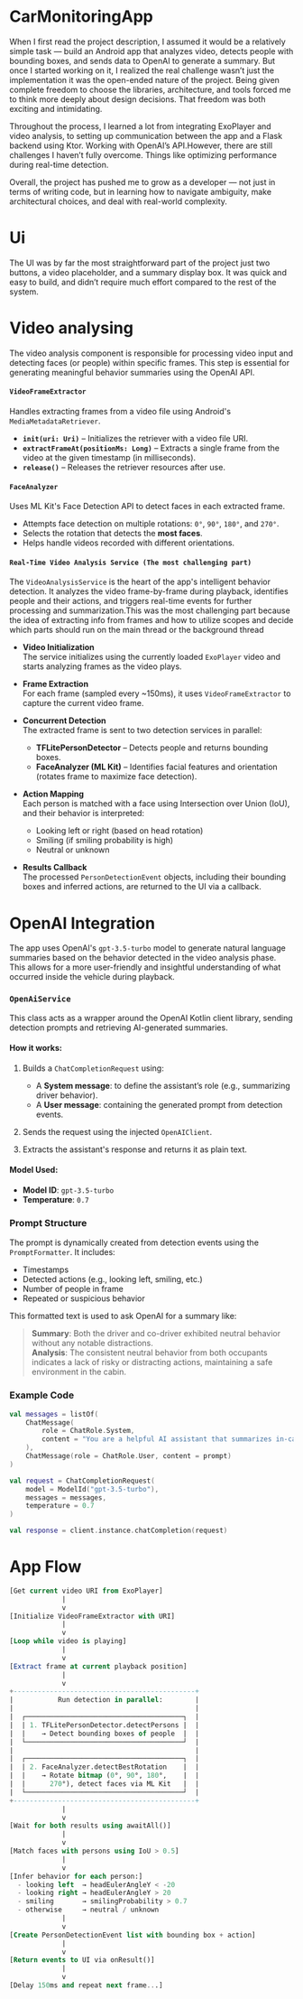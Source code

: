 # CarMonitoringApp
When I first read the project description, I assumed it would be a relatively simple task — build an Android app that analyzes video, detects people with bounding boxes, and sends data to OpenAI to generate a summary.
But once I started working on it, I realized the real challenge wasn’t just the implementation it was the open-ended nature of the project. Being given complete freedom to choose the libraries, architecture, and tools forced me to think more deeply about design decisions. That freedom was both exciting and intimidating.

Throughout the process, I learned a lot  from integrating ExoPlayer and video analysis, to setting up communication between the app and a Flask backend using Ktor. Working with OpenAI’s API.However, there are still challenges I haven’t fully overcome. Things like optimizing performance during real-time detection.

Overall, the project has pushed me to grow as a developer — not just in terms of writing code, but in learning how to navigate ambiguity, make architectural choices, and deal with real-world complexity.
# Ui 
The UI was by far the most straightforward part of the project just two buttons, a video placeholder, and a summary display box. It was quick and easy to build, and didn’t require much effort compared to the rest of the system.

# Video analysing 
The video analysis component is responsible for processing video input and detecting faces (or people) within specific frames. This step is essential for generating meaningful behavior summaries using the OpenAI API.
####  `VideoFrameExtractor`

Handles extracting frames from a video file using Android's `MediaMetadataRetriever`.

- **`init(uri: Uri)`** – Initializes the retriever with a video file URI.
- **`extractFrameAt(positionMs: Long)`** – Extracts a single frame from the video at the given timestamp (in milliseconds).
- **`release()`** – Releases the retriever resources after use.
####  `FaceAnalyzer`

Uses ML Kit's Face Detection API to detect faces in each extracted frame.

- Attempts face detection on multiple rotations: `0°`, `90°`, `180°`, and `270°`.
- Selects the rotation that detects the **most faces**.
- Helps handle videos recorded with different orientations.

####  `Real-Time Video Analysis Service (The most challenging part)`

The `VideoAnalysisService` is the heart of the app's intelligent behavior detection. It analyzes the video frame-by-frame during playback, identifies people and their actions, and triggers real-time events for further processing and summarization.This was the most challenging part because the idea of extracting info from frames and how to utilize scopes and decide which parts should run on the main thread or the background thread


- **Video Initialization**  
   The service initializes using the currently loaded `ExoPlayer` video and starts analyzing frames as the video plays.
   
- **Frame Extraction**  
   For each frame (sampled every ~150ms), it uses `VideoFrameExtractor` to capture the current video frame.

- **Concurrent Detection**  
   The extracted frame is sent to two detection services in parallel:
   - **TFLitePersonDetector** – Detects people and returns bounding boxes.
   - **FaceAnalyzer (ML Kit)** – Identifies facial features and orientation (rotates frame to maximize face detection).

- **Action Mapping**  
   Each person is matched with a face using Intersection over Union (IoU), and their behavior is interpreted:
   - Looking left or right (based on head rotation)
   - Smiling (if smiling probability is high)
   - Neutral or unknown

- **Results Callback**  
   The processed `PersonDetectionEvent` objects, including their bounding boxes and inferred actions, are returned to the UI via a callback.



#  OpenAI Integration

The app uses OpenAI's `gpt-3.5-turbo` model to generate natural language summaries based on the behavior detected in the video analysis phase. This allows for a more user-friendly and insightful understanding of what occurred inside the vehicle during playback.


###  `OpenAiService`

This class acts as a wrapper around the OpenAI Kotlin client library, sending detection prompts and retrieving AI-generated summaries.

####  How it works:

1. Builds a `ChatCompletionRequest` using:
   - A **System message**: to define the assistant’s role (e.g., summarizing driver behavior).
   - A **User message**: containing the generated prompt from detection events.

2. Sends the request using the injected `OpenAIClient`.

3. Extracts the assistant's response and returns it as plain text.

####  Model Used:
- **Model ID**: `gpt-3.5-turbo`
- **Temperature**: `0.7` 


###  Prompt Structure

The prompt is dynamically created from detection events using the `PromptFormatter`. It includes:
- Timestamps
- Detected actions (e.g., looking left, smiling, etc.)
- Number of people in frame
- Repeated or suspicious behavior

This formatted text is used to ask OpenAI for a summary like:

> **Summary**: Both the driver and co-driver exhibited neutral behavior without any notable distractions.  
> **Analysis**: The consistent neutral behavior from both occupants indicates a lack of risky or distracting actions, maintaining a safe environment in the cabin.


### Example Code

```kotlin
val messages = listOf(
    ChatMessage(
        role = ChatRole.System,
        content = "You are a helpful AI assistant that summarizes in-cabin driver and co-driver behavior..."
    ),
    ChatMessage(role = ChatRole.User, content = prompt)
)

val request = ChatCompletionRequest(
    model = ModelId("gpt-3.5-turbo"),
    messages = messages,
    temperature = 0.7
)

val response = client.instance.chatCompletion(request)
```

# App Flow 
```sql
[Get current video URI from ExoPlayer]
             |
             v
[Initialize VideoFrameExtractor with URI]
             |
             v
[Loop while video is playing]
             |
             v
[Extract frame at current playback position]
             |
             v
+---------------------------------------------+
|           Run detection in parallel:        |
|                                             |
|  ┌───────────────────────────────────────┐  |
|  | 1. TFLitePersonDetector.detectPersons |  |
|  |    → Detect bounding boxes of people  |  |
|  └───────────────────────────────────────┘  |
|                                             |
|  ┌───────────────────────────────────────┐  |
|  | 2. FaceAnalyzer.detectBestRotation    |  |
|  |    → Rotate bitmap (0°, 90°, 180°,    |  |
|  |      270°), detect faces via ML Kit   |  |
|  └───────────────────────────────────────┘  |
+---------------------------------------------+
             |
             v
[Wait for both results using awaitAll()]
             |
             v
[Match faces with persons using IoU > 0.5]
             |
             v
[Infer behavior for each person:]
  - looking left  → headEulerAngleY < -20
  - looking right → headEulerAngleY > 20
  - smiling       → smilingProbability > 0.7
  - otherwise     → neutral / unknown
             |
             v
[Create PersonDetectionEvent list with bounding box + action]
             |
             v
[Return events to UI via onResult()]
             |
             v
[Delay 150ms and repeat next frame...]
```



